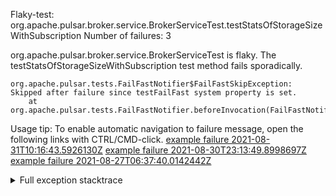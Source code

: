         
Flaky-test: org.apache.pulsar.broker.service.BrokerServiceTest.testStatsOfStorageSizeWithSubscription
Number of failures: 3

org.apache.pulsar.broker.service.BrokerServiceTest is flaky. The testStatsOfStorageSizeWithSubscription test method fails sporadically.

```
org.apache.pulsar.tests.FailFastNotifier$FailFastSkipException: Skipped after failure since testFailFast system property is set.
	at org.apache.pulsar.tests.FailFastNotifier.beforeInvocation(FailFastNotifier.java:88)

```

Usage tip: To enable automatic navigation to failure message, open the following links with CTRL/CMD-click.
[example failure 2021-08-31T10:16:43.5926130Z](https://github.com/apache/pulsar/runs/3471501156?check_suite_focus=true#step:10:2425)
[example failure 2021-08-30T23:13:49.8998697Z](https://github.com/apache/pulsar/runs/3467152431?check_suite_focus=true#step:9:1745)
[example failure 2021-08-27T06:37:40.0142442Z](https://github.com/apache/pulsar/runs/3440411059?check_suite_focus=true#step:9:3667)


<details>
<summary>Full exception stacktrace</summary>
<code><pre>
org.apache.pulsar.tests.FailFastNotifier$FailFastSkipException: Skipped after failure since testFailFast system property is set.
	at org.apache.pulsar.tests.FailFastNotifier.beforeInvocation(FailFastNotifier.java:88)

</pre></code>
</details>

